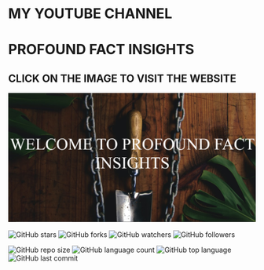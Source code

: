 # MY YOUTUBE CHANNEL
# PROFOUND FACT INSIGHTS

## CLICK ON THE IMAGE TO VISIT THE WEBSITE
[![image](ss.png)]()

![GitHub stars](https://img.shields.io/github/stars/qwerty-123456-ui/Profound-Fact-Insights?style=social)           ![GitHub forks](https://img.shields.io/github/forks/qwerty-123456-ui/Profound-Fact-Insights?style=social) ![GitHub watchers](https://img.shields.io/github/watchers/qwerty-123456-ui/Profound-Fact-Insights?style=social) ![GitHub followers](https://img.shields.io/github/followers/qwerty-123456-ui?style=social)

![GitHub repo size](https://img.shields.io/github/repo-size/qwerty-123456-ui/Profound-Fact-Insights?style=plastic) ![GitHub language count](https://img.shields.io/github/languages/count/qwerty-123456-ui/Profound-Fact-Insights?style=plastic) ![GitHub top language](https://img.shields.io/github/languages/top/qwerty-123456-ui/Profound-Fact-Insights?style=plastic) ![GitHub last commit](https://img.shields.io/github/last-commit/qwerty-123456-ui/Profound-Fact-Insights?color=red&style=plastic)



